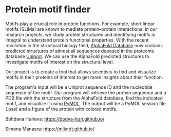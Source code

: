 # Protein motif finder

Motifs play a crucial role in protein functions. For example, short linear motifs (SLiMs) are known to mediate protein–protein interactions. In our research projects, we study protein structures and identifying motifs is integral to understand protein functional properties. With the recent revolution in the structural biology field, [AlphaFold Database](https://alphafold.ebi.ac.uk/) now contains predicted structures of almost all sequences deposed in the proteome database [Uniprot](https://www.uniprot.org/). We can use the AlphaFold predicted structures to investigate motifs of interest on the structural level.

Our project is to create a tool that allows scientists to find and visualize motifs in their proteins of interest to get more insights about their function. 

The program's input will be a Uniprot sequence ID and the nucleotide sequence of the motif. 
Our program will retrieve the protein sequence and a PDB file with the structure from the AlphaFold database, find the indicated motif, and visualize it using [PyMOL](https://pymol.org/2/).
The output will be a PyMOL session file (.pse) and a figure of the protein with colored motifs.

Bohdana Hurieva: https://bodya-huri.github.io/

Simona Manasra: https://mlkndt.github.io/
